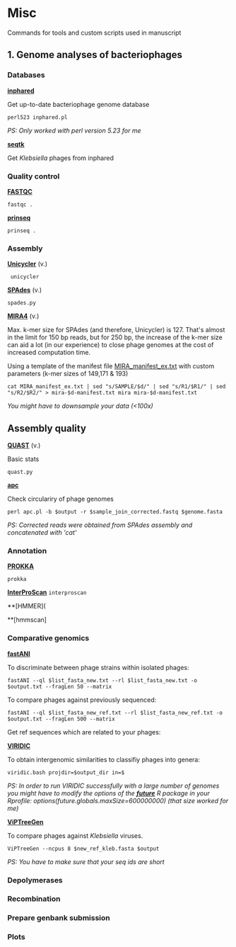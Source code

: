 # Misc

Commands for tools and custom scripts used in manuscript

## 1. Genome analyses of bacteriophages 

### Databases

**[inphared](https://github.com/RyanCook94/inphared)**

Get up-to-date bacteriophage genome database

`perl523 inphared.pl`

*PS: Only worked with perl version 5.23 for me* 

**[seqtk](https://github.com/lh3/seqtk)**

Get *Klebsiella* phages from inphared



### Quality control

**[FASTQC](https://www.bioinformatics.babraham.ac.uk/projects/fastqc/)**

` fastqc . `

**[prinseq](http://prinseq.sourceforge.net/)**

` prinseq . `

### Assembly

**[Unicycler](https://github.com/rrwick/Unicycler)** (v.)

` unicycler`

**[SPAdes](http://cab.spbu.ru/software/spades/)** (v.) 

` spades.py `

**[MIRA4](https://sourceforge.net/p/mira-assembler/wiki/Home/)** (v.)

Max. k-mer size for SPAdes (and therefore, Unicycler) is 127. That's almost in the limit for 150 bp reads, but for 250 bp, the increase of the k-mer size can aid a lot (in our experience) to close phage genomes at the cost of increased computation time. 

Using a template of the manifest file [MIRA_manifest_ex.txt]( ) with custom parameters (k-mer sizes of 149,171 & 193)

`cat MIRA_manifest_ex.txt | sed "s/SAMPLE/$d/" | sed "s/R1/$R1/" | sed "s/R2/$R2/" > mira-$d-manifest.txt
mira mira-$d-manifest.txt`

*You might have to downsample your data (<100x)*

## Assembly quality

**[QUAST](https://github.com/ablab/quast)** (v.)

Basic stats

`quast.py`

**[apc](https://github.com/tseemann/apc/blob/master/apc.pl)**

Check circulariry of phage genomes

`perl apc.pl -b $output -r $sample_join_corrected.fastq $genome.fasta`

*PS: Corrected reads were obtained from SPAdes assembly and concatenated with 'cat'* 

### Annotation

**[PROKKA](https://github.com/tseemann/prokka)**

`prokka `

**[InterProScan](https://www.ebi.ac.uk/interpro/download/)**
`interproscan`

**[HMMER](

**[hmmscan]

### Comparative genomics

**[fastANI](https://github.com/ParBLiSS/FastANI)**

To discriminate between phage strains within isolated phages:

`fastANI --ql $list_fasta_new.txt --rl $list_fasta_new.txt -o $output.txt --fragLen 50 --matrix`

To compare phages against previously sequenced:

`fastANI --ql $list_fasta_new_ref.txt --rl $list_fasta_new_ref.txt -o $output.txt --fragLen 500 --matrix`

Get ref sequences which are related to your phages:


**[VIRIDIC](http://rhea.icbm.uni-oldenburg.de/VIRIDIC/)**

To obtain intergenomic similarities to classifiy phages into genera:

`viridic.bash projdir=$output_dir in=$`

*PS: In order to run VIRIDIC successfully with a large number of genomes you might have to modify the options of the **[future](https://github.com/HenrikBengtsson/future)** R package in your Rprofile: options(future.globals.maxSize=600000000) (that size worked for me)*

**[ViPTreeGen](https://github.com/yosuken/ViPTreeGen)**

To compare phages against *Klebsiella* viruses.

`ViPTreeGen --ncpus 8 $new_ref_kleb.fasta $output`

*PS: You have to make sure that your seq ids are short*

### Depolymerases 


### Recombination


### Prepare genbank submission


### Plots
